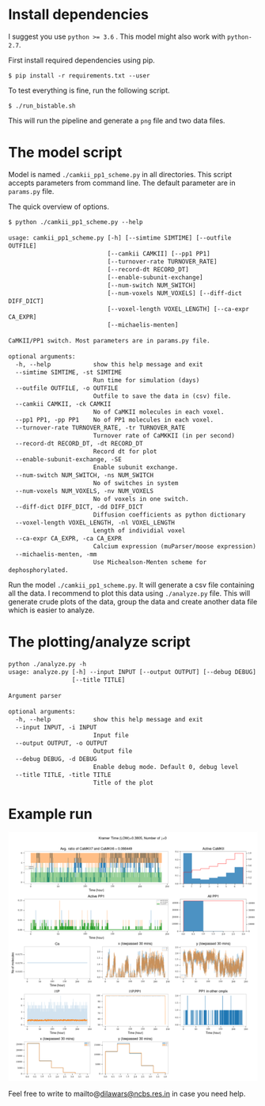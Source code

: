 # Install dependencies

I suggest you use `python >= 3.6` . This model might also work with
`python-2.7`. 

First install required dependencies using pip.

    $ pip install -r requirements.txt --user

To test everything is fine, run the following script.

    $ ./run_bistable.sh 

This will run the pipeline and generate a `png` file and two data files.

# The model script

Model is named `./camkii_pp1_scheme.py` in all directories. This script accepts
parameters from command line. The default parameter are in `params.py` file.

The quick overview of options.

```
$ python ./camkii_pp1_scheme.py --help

usage: camkii_pp1_scheme.py [-h] [--simtime SIMTIME] [--outfile OUTFILE]
                            [--camkii CAMKII] [--pp1 PP1]
                            [--turnover-rate TURNOVER_RATE]
                            [--record-dt RECORD_DT]
                            [--enable-subunit-exchange]
                            [--num-switch NUM_SWITCH]
                            [--num-voxels NUM_VOXELS] [--diff-dict DIFF_DICT]
                            [--voxel-length VOXEL_LENGTH] [--ca-expr CA_EXPR]
                            [--michaelis-menten]

CaMKII/PP1 switch. Most parameters are in params.py file.

optional arguments:
  -h, --help            show this help message and exit
  --simtime SIMTIME, -st SIMTIME
                        Run time for simulation (days)
  --outfile OUTFILE, -o OUTFILE
                        Outfile to save the data in (csv) file.
  --camkii CAMKII, -ck CAMKII
                        No of CaMKII molecules in each voxel.
  --pp1 PP1, -pp PP1    No of PP1 molecules in each voxel.
  --turnover-rate TURNOVER_RATE, -tr TURNOVER_RATE
                        Turnover rate of CaMKKII (in per second)
  --record-dt RECORD_DT, -dt RECORD_DT
                        Record dt for plot
  --enable-subunit-exchange, -SE
                        Enable subunit exchange.
  --num-switch NUM_SWITCH, -ns NUM_SWITCH
                        No of switches in system
  --num-voxels NUM_VOXELS, -nv NUM_VOXELS
                        No of voxels in one switch.
  --diff-dict DIFF_DICT, -dd DIFF_DICT
                        Diffusion coefficients as python dictionary
  --voxel-length VOXEL_LENGTH, -nl VOXEL_LENGTH
                        Length of individial voxel
  --ca-expr CA_EXPR, -ca CA_EXPR
                        Calcium expression (muParser/moose expression)
  --michaelis-menten, -mm
                        Use Michealson-Menten scheme for dephosphorylated.

```

Run the model `./camkii_pp1_scheme.py`. It will generate a csv file containing all the data. 
I recommend to plot this data using `./analyze.py` file. This will generate
crude plots of the data, group the data and create another data file which is
easier to analyze.

# The plotting/analyze script

```
python ./analyze.py -h
usage: analyze.py [-h] --input INPUT [--output OUTPUT] [--debug DEBUG]
                  [--title TITLE]

Argument parser

optional arguments:
  -h, --help            show this help message and exit
  --input INPUT, -i INPUT
                        Input file
  --output OUTPUT, -o OUTPUT
                        Output file
  --debug DEBUG, -d DEBUG
                        Enable debug mode. Default 0, debug level
  --title TITLE, -title TITLE
                        Title of the plot
```

# Example run

![Example run](./camkii_pp1_scheme.py.dat.png)


Feel free to write to mailto@dilawars@ncbs.res.in in case you need help.  
